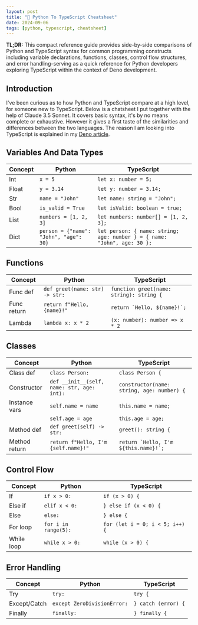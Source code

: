 ```yaml
---
layout: post
title: "📖 Python To TypeScript Cheatsheet"
date: 2024-09-06
tags: [python, typescript, cheatsheet]
---
```


**TL;DR:** This compact reference guide provides side-by-side comparisons of
Python and TypeScript syntax for common programming constructs including
variable declarations, functions, classes, control flow structures, and error
handling-serving as a quick reference for Python developers exploring TypeScript
within the context of Deno development.

<!--more-->

## Introduction

I've been curious as to how Python and TypeScript compare at a high level, for
someone new to TypeScript. Below is a chatsheet I put together with the help of
Claude 3.5 Sonnet. It covers basic syntax, it's by no means complete or
exhaustive. However it gives a first taste of the similarities and differences
between the two languages. The reason I am looking into TypeScript is explained
in my [Deno article](../deno/).

## Variables And Data Types

| Concept | Python                                 | TypeScript                                                               |
| ------- | -------------------------------------- | ------------------------------------------------------------------------ |
| Int     | `x = 5`                                | `let x: number = 5;`                                                     |
| Float   | `y = 3.14`                             | `let y: number = 3.14;`                                                  |
| Str     | `name = "John"`                        | `let name: string = "John";`                                             |
| Bool    | `is_valid = True`                      | `let isValid: boolean = true;`                                           |
| List    | `numbers = [1, 2, 3]`                  | `let numbers: number[] = [1, 2, 3];`                                     |
| Dict    | `person = {"name": "John", "age": 30}` | `let person: { name: string; age: number } = { name: "John", age: 30 };` |

## Functions

| Concept     | Python                         | TypeScript                               |
| ----------- | ------------------------------ | ---------------------------------------- |
| Func def    | `def greet(name: str) -> str:` | `function greet(name: string): string {` |
| Func return | `return f"Hello, {name}!"`     | ``return `Hello, ${name}!`;``            |
| Lambda      | `lambda x: x * 2`              | `(x: number): number => x * 2`           |

## Classes

| Concept       | Python                                     | TypeScript                                 |
| ------------- | ------------------------------------------ | ------------------------------------------ |
| Class def     | `class Person:`                            | `class Person {`                           |
| Constructor   | `def __init__(self, name: str, age: int):` | `constructor(name: string, age: number) {` |
| Instance vars | `self.name = name`                         | `this.name = name;`                        |
|               | `self.age = age`                           | `this.age = age;`                          |
| Method def    | `def greet(self) -> str:`                  | `greet(): string {`                        |
| Method return | `return f"Hello, I'm {self.name}!"`        | ``return `Hello, I'm ${this.name}!`;``     |

## Control Flow

| Concept    | Python               | TypeScript                      |
| ---------- | -------------------- | ------------------------------- |
| If         | `if x > 0:`          | `if (x > 0) {`                  |
| Else if    | `elif x < 0:`        | `} else if (x < 0) {`           |
| Else       | `else:`              | `} else {`                      |
| For loop   | `for i in range(5):` | `for (let i = 0; i < 5; i++) {` |
| While loop | `while x > 0:`       | `while (x > 0) {`               |

## Error Handling

| Concept      | Python                      | TypeScript          |
| ------------ | --------------------------- | ------------------- |
| Try          | `try:`                      | `try {`             |
| Except/Catch | `except ZeroDivisionError:` | `} catch (error) {` |
| Finally      | `finally:`                  | `} finally {`       |
